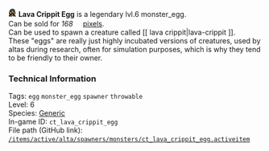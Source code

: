 ![ ](https://raw.githubusercontent.com/Ceterai/Enternia/main/items/active/alta/spawners/monsters/ct_lava_crippit_egg.png) **Lava Crippit Egg** is a legendary lvl.6 monster_egg.  
Can be sold for *168* <img src="https://starbounder.org/mediawiki/images/2/21/Pixel.png" width="12" height="16"/> [pixels](https://starbounder.org/Pixel).  
Can be used to spawn a creature called [[ lava crippit|lava-crippit ]].  
These "eggs" are really just highly incubated versions of creatures, used by altas during research, often for simulation purposes, which is why they tend to be friendly to their owner.

### Technical Information

Tags: `egg` `monster_egg` `spawner` `throwable`  
Level: 6  
Species: [Generic](https://starbounder.org/Perfectly_Generic_Item)  
In-game ID: `ct_lava_crippit_egg`  
File path (GitHub link): [`/items/active/alta/spawners/monsters/ct_lava_crippit_egg.activeitem`](https://github.com/Ceterai/Enternia/blob/main/items/active/alta/spawners/monsters/ct_lava_crippit_egg.activeitem)

